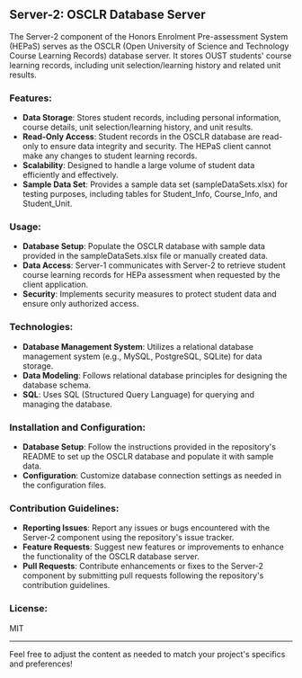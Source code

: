 
## Server-2: OSCLR Database Server

The Server-2 component of the Honors Enrolment Pre-assessment System (HEPaS) serves as the OSCLR (Open University of Science and Technology Course Learning Records) database server. It stores OUST students' course learning records, including unit selection/learning history and related unit results.

### Features:
- **Data Storage**: Stores student records, including personal information, course details, unit selection/learning history, and unit results.
- **Read-Only Access**: Student records in the OSCLR database are read-only to ensure data integrity and security. The HEPaS client cannot make any changes to student learning records.
- **Scalability**: Designed to handle a large volume of student data efficiently and effectively.
- **Sample Data Set**: Provides a sample data set (sampleDataSets.xlsx) for testing purposes, including tables for Student_Info, Course_Info, and Student_Unit.

### Usage:
- **Database Setup**: Populate the OSCLR database with sample data provided in the sampleDataSets.xlsx file or manually created data.
- **Data Access**: Server-1 communicates with Server-2 to retrieve student course learning records for HEPa assessment when requested by the client application.
- **Security**: Implements security measures to protect student data and ensure only authorized access.

### Technologies:
- **Database Management System**: Utilizes a relational database management system (e.g., MySQL, PostgreSQL, SQLite) for data storage.
- **Data Modeling**: Follows relational database principles for designing the database schema.
- **SQL**: Uses SQL (Structured Query Language) for querying and managing the database.

### Installation and Configuration:
- **Database Setup**: Follow the instructions provided in the repository's README to set up the OSCLR database and populate it with sample data.
- **Configuration**: Customize database connection settings as needed in the configuration files.

### Contribution Guidelines:
- **Reporting Issues**: Report any issues or bugs encountered with the Server-2 component using the repository's issue tracker.
- **Feature Requests**: Suggest new features or improvements to enhance the functionality of the OSCLR database server.
- **Pull Requests**: Contribute enhancements or fixes to the Server-2 component by submitting pull requests following the repository's contribution guidelines.

### License:
MIT

---

Feel free to adjust the content as needed to match your project's specifics and preferences!
